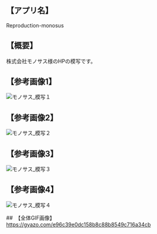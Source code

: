 ## 【アプリ名】　
Reproduction-monosus

## 【概要】
株式会社モノサス様のHPの模写です。

## 【参考画像1】
![モノサス_模写１](https://user-images.githubusercontent.com/60679433/85222467-30c89580-b3f6-11ea-97e1-d464b049b288.jpg)
## 【参考画像2】
![モノサス_模写２](https://user-images.githubusercontent.com/60679433/85222474-41790b80-b3f6-11ea-95a8-b379f08fc2e3.jpg)
## 【参考画像3】
![モノサス_模写３](https://user-images.githubusercontent.com/60679433/85222485-52c21800-b3f6-11ea-8f6c-e94e6b70b321.jpg)
## 【参考画像4】
![モノサス_模写４](https://user-images.githubusercontent.com/60679433/85222493-666d7e80-b3f6-11ea-8bcc-6be0699c8db3.jpg)

##　【全体GIF画像】
https://gyazo.com/e96c39e0dc158b8c88b8549c716a34cb